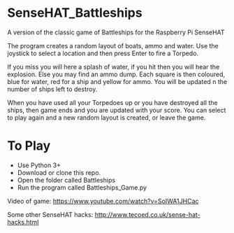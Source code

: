 # SenseHAT_Battleships

A version of the classic game of Battleships for the Raspberry Pi SenseHAT

The program creates a random layout of boats, ammo and water.  Use the joystick to select a location and then press Enter to fire a Torpedo.

If you miss you will here a splash of water, if you hit then you will hear the explosion.  Else you may find an ammo dump.  Each square is then coloured, blue for water, red for a ship and yellow for ammo.  You will be updated n the number of ships left to destroy.

When you have used all your Torpedoes up or you have destroyed all the ships, then game ends and you are updated with your score.  You can select to play again and a new random layout is created, or leave the game.

# To Play

- Use Python 3+
- Download or clone this repo.
- Open the folder called Battleships
- Run the program called Battleships_Game.py

Video of game: https://www.youtube.com/watch?v=SoIWA1JHCac

Some other SenseHAT hacks: http://www.tecoed.co.uk/sense-hat-hacks.html

